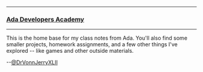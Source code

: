- - -
### [Ada Developers Academy][adaweb]
- - -

[adaweb]: http://adadevelopersacademy.org

This is the home base for my class notes from Ada. You'll also find some smaller projects, homework assignments, and a few other things I've explored -- like games and other outside materials.

--[@DrVonnJerryXLII][dt]

[dt]: https://twitter.com/drvonnjerryxlii/ "Tweeeeeeeeeet!"
